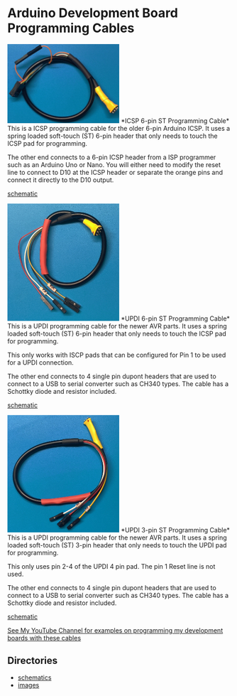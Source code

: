# Arduino Development Board Programming Cables


<img src="img/ICSP_6-pin_ST_cbl.jpg" width="50%">
*ICSP 6-pin ST Programming Cable*
This is a ICSP programming cable for the older 6-pin Arduino ICSP. It uses a spring loaded soft-touch (ST) 6-pin header that only needs to touch the ICSP pad for programming. 


The other end connects to a 6-pin ICSP header from a ISP programmer such as an Arduino Uno or Nano. You will either need to modify the reset line to connect to D10 at the ICSP header or separate the orange pins and connect it directly to the D10 output.


[schematic](schematics/ICSP_6Wire.pdf)


<img src="img/UPDI_6-pin_ST_cbl.jpg" width="50%">
*UPDI 6-pin ST Programming Cable*
This is a UPDI programming cable for the newer AVR parts. It uses a spring loaded soft-touch (ST) 6-pin header that only needs to touch the ICSP pad for programming. 


This only works with ISCP pads that can be configured for Pin 1 to be used for a UPDI connection. 


The other end connects to 4 single pin dupont headers that are used to connect to a USB to serial converter such as CH340 types. The cable has a Schottky diode and resistor included.


[schematic](schematics/UPDI_6wire.pdf)


<img src="img/UPDI_3-pin_ST_cbl.jpg" width="50%">
*UPDI 3-pin ST Programming Cable*
This is a UPDI programming cable for the newer AVR parts. It uses a spring loaded soft-touch (ST) 3-pin header that only needs to touch the UPDI pad for programming. 


This only uses pin 2-4 of the UPDI 4 pin pad. The pin 1 Reset line is not used. 


The other end connects to 4 single pin dupont headers that are used to connect to a USB to serial converter such as CH340 types. The cable has a Schottky diode and resistor included. 

[schematic](schematics/UPDI_3wire.pdf)


[See My YouTube Channel for examples on programming my development boards with these cables](https://www.youtube.com/@Johnny_Electronic)

## Directories
- [schematics](schematics/)
- [images](img/)






